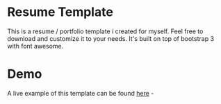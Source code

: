 Resume Template
===============

This is a resume / portfolio template i created for myself. Feel free to download and customize it to your needs. 
It's built on top of bootstrap 3 with font awesome.


Demo
====

A live example of this template can be found [here](http://sancou.github.io/resume/) - 
